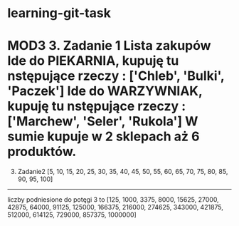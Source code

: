 # learning-git-task

MOD3 
3. Zadanie 1
Lista zakupów
Ide do PIEKARNIA, kupuję tu nstępujące rzeczy : ['Chleb', 'Bulki', 'Paczek']
Ide do WARZYWNIAK, kupuję tu nstępujące rzeczy : ['Marchew', 'Seler', 'Rukola']
W sumie kupuje w 2 sklepach aż 6 produktów.
========================================
3. Zadanie2
[5, 10, 15, 20, 25, 30, 35, 40, 45, 50, 55, 60, 65, 70, 75, 80, 85, 90, 95, 100]
- -- -- -- -- -- -- -- -- -- -- -- -- -- -- -- -- -- -- -- -
liczby podniesione do potęgi 3 to [125, 1000, 3375, 8000, 15625, 27000, 42875, 64000, 91125, 125000, 166375, 216000, 274625, 
343000, 421875, 512000, 614125, 729000, 857375, 1000000]
